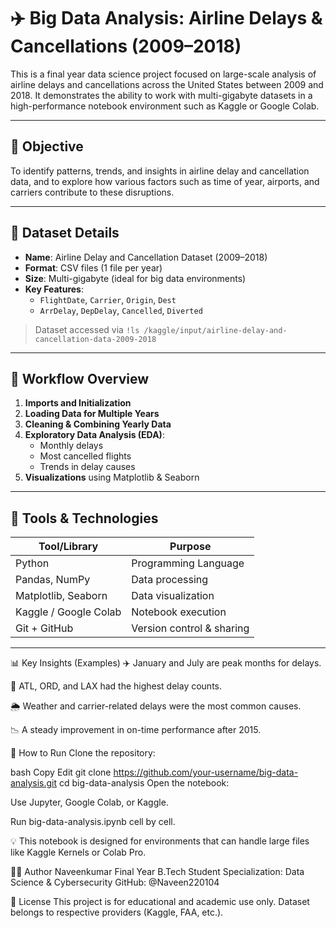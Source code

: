 # ✈️ Big Data Analysis: Airline Delays & Cancellations (2009–2018)

This is a final year data science project focused on large-scale analysis of airline delays and cancellations across the United States between 2009 and 2018. It demonstrates the ability to work with multi-gigabyte datasets in a high-performance notebook environment such as Kaggle or Google Colab.

---

## 🎯 Objective

To identify patterns, trends, and insights in airline delay and cancellation data, and to explore how various factors such as time of year, airports, and carriers contribute to these disruptions.

---

## 📁 Dataset Details

- **Name**: Airline Delay and Cancellation Dataset (2009–2018)
- **Format**: CSV files (1 file per year)
- **Size**: Multi-gigabyte (ideal for big data environments)
- **Key Features**:
  - `FlightDate`, `Carrier`, `Origin`, `Dest`
  - `ArrDelay`, `DepDelay`, `Cancelled`, `Diverted`

> Dataset accessed via `!ls /kaggle/input/airline-delay-and-cancellation-data-2009-2018`

---

## 📌 Workflow Overview

1. **Imports and Initialization**
2. **Loading Data for Multiple Years**
3. **Cleaning & Combining Yearly Data**
4. **Exploratory Data Analysis (EDA)**:
   - Monthly delays
   - Most cancelled flights
   - Trends in delay causes
5. **Visualizations** using Matplotlib & Seaborn

---

## 🧰 Tools & Technologies

| Tool/Library         | Purpose                     |
|----------------------|-----------------------------|
| Python               | Programming Language        |
| Pandas, NumPy        | Data processing             |
| Matplotlib, Seaborn  | Data visualization          |
| Kaggle / Google Colab| Notebook execution          |
| Git + GitHub         | Version control & sharing   |

---

📊 Key Insights (Examples)
✈️ January and July are peak months for delays.

🛫 ATL, ORD, and LAX had the highest delay counts.

🌦️ Weather and carrier-related delays were the most common causes.

📉 A steady improvement in on-time performance after 2015.

🚀 How to Run
Clone the repository:

bash
Copy
Edit
git clone https://github.com/your-username/big-data-analysis.git
cd big-data-analysis
Open the notebook:

Use Jupyter, Google Colab, or Kaggle.

Run big-data-analysis.ipynb cell by cell.

💡 This notebook is designed for environments that can handle large files like Kaggle Kernels or Colab Pro.

👨‍💻 Author
Naveenkumar
Final Year B.Tech Student
Specialization: Data Science & Cybersecurity
GitHub: @Naveen220104

📎 License
This project is for educational and academic use only. Dataset belongs to respective providers (Kaggle, FAA, etc.).

